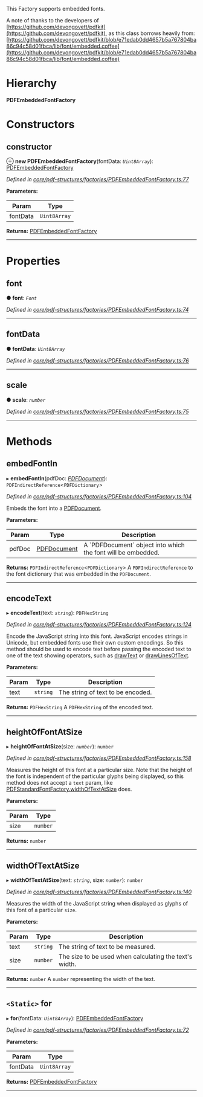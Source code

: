

This Factory supports embedded fonts.

A note of thanks to the developers of [https://github.com/devongovett/pdfkit](https://github.com/devongovett/pdfkit), as this class borrows heavily from: [https://github.com/devongovett/pdfkit/blob/e71edab0dd4657b5a767804ba86c94c58d01fbca/lib/font/embedded.coffee](https://github.com/devongovett/pdfkit/blob/e71edab0dd4657b5a767804ba86c94c58d01fbca/lib/font/embedded.coffee)

# Hierarchy

**PDFEmbeddedFontFactory**

# Constructors

<a id="constructor"></a>

##  constructor

⊕ **new PDFEmbeddedFontFactory**(fontData: *`Uint8Array`*): [PDFEmbeddedFontFactory](_core_pdf_structures_factories_pdfembeddedfontfactory_.pdfembeddedfontfactory.md)

*Defined in [core/pdf-structures/factories/PDFEmbeddedFontFactory.ts:77](https://github.com/Hopding/pdf-lib/blob/0d3a994/src/core/pdf-structures/factories/PDFEmbeddedFontFactory.ts#L77)*

**Parameters:**

| Param | Type |
| ------ | ------ |
| fontData | `Uint8Array` |

**Returns:** [PDFEmbeddedFontFactory](_core_pdf_structures_factories_pdfembeddedfontfactory_.pdfembeddedfontfactory.md)

___

# Properties

<a id="font"></a>

##  font

**● font**: *`Font`*

*Defined in [core/pdf-structures/factories/PDFEmbeddedFontFactory.ts:74](https://github.com/Hopding/pdf-lib/blob/0d3a994/src/core/pdf-structures/factories/PDFEmbeddedFontFactory.ts#L74)*

___
<a id="fontdata"></a>

##  fontData

**● fontData**: *`Uint8Array`*

*Defined in [core/pdf-structures/factories/PDFEmbeddedFontFactory.ts:76](https://github.com/Hopding/pdf-lib/blob/0d3a994/src/core/pdf-structures/factories/PDFEmbeddedFontFactory.ts#L76)*

___
<a id="scale"></a>

##  scale

**● scale**: *`number`*

*Defined in [core/pdf-structures/factories/PDFEmbeddedFontFactory.ts:75](https://github.com/Hopding/pdf-lib/blob/0d3a994/src/core/pdf-structures/factories/PDFEmbeddedFontFactory.ts#L75)*

___

# Methods

<a id="embedfontin"></a>

##  embedFontIn

▸ **embedFontIn**(pdfDoc: *[PDFDocument](_core_pdf_document_pdfdocument_.pdfdocument.md)*): `PDFIndirectReference`<`PDFDictionary`>

*Defined in [core/pdf-structures/factories/PDFEmbeddedFontFactory.ts:104](https://github.com/Hopding/pdf-lib/blob/0d3a994/src/core/pdf-structures/factories/PDFEmbeddedFontFactory.ts#L104)*

Embeds the font into a [PDFDocument](_core_pdf_document_pdfdocument_.pdfdocument.md).

**Parameters:**

| Param | Type | Description |
| ------ | ------ | ------ |
| pdfDoc | [PDFDocument](_core_pdf_document_pdfdocument_.pdfdocument.md) |  A \`PDFDocument\` object into which the font will be embedded. |

**Returns:** `PDFIndirectReference`<`PDFDictionary`>
A `PDFIndirectReference` to the font dictionary that was
         embedded in the `PDFDocument`.

___
<a id="encodetext"></a>

##  encodeText

▸ **encodeText**(text: *`string`*): `PDFHexString`

*Defined in [core/pdf-structures/factories/PDFEmbeddedFontFactory.ts:124](https://github.com/Hopding/pdf-lib/blob/0d3a994/src/core/pdf-structures/factories/PDFEmbeddedFontFactory.ts#L124)*

Encode the JavaScript string into this font. JavaScript encodes strings in Unicode, but embedded fonts use their own custom encodings. So this method should be used to encode text before passing the encoded text to one of the text showing operators, such as [drawText](../modules/_helpers_pdf_operators_composite_text_.md#drawtext) or [drawLinesOfText](../modules/_helpers_pdf_operators_composite_text_.md#drawlinesoftext).

**Parameters:**

| Param | Type | Description |
| ------ | ------ | ------ |
| text | `string` |  The string of text to be encoded. |

**Returns:** `PDFHexString`
A `PDFHexString` of the encoded text.

___
<a id="heightoffontatsize"></a>

##  heightOfFontAtSize

▸ **heightOfFontAtSize**(size: *`number`*): `number`

*Defined in [core/pdf-structures/factories/PDFEmbeddedFontFactory.ts:158](https://github.com/Hopding/pdf-lib/blob/0d3a994/src/core/pdf-structures/factories/PDFEmbeddedFontFactory.ts#L158)*

Measures the height of this font at a particular size. Note that the height of the font is independent of the particular glyphs being displayed, so this method does not accept a `text` param, like [PDFStandardFontFactory.widthOfTextAtSize](_core_pdf_structures_factories_pdfstandardfontfactory_.pdfstandardfontfactory.md#widthoftextatsize) does.

**Parameters:**

| Param | Type |
| ------ | ------ |
| size | `number` |

**Returns:** `number`

___
<a id="widthoftextatsize"></a>

##  widthOfTextAtSize

▸ **widthOfTextAtSize**(text: *`string`*, size: *`number`*): `number`

*Defined in [core/pdf-structures/factories/PDFEmbeddedFontFactory.ts:140](https://github.com/Hopding/pdf-lib/blob/0d3a994/src/core/pdf-structures/factories/PDFEmbeddedFontFactory.ts#L140)*

Measures the width of the JavaScript string when displayed as glyphs of this font of a particular `size`.

**Parameters:**

| Param | Type | Description |
| ------ | ------ | ------ |
| text | `string` |  The string of text to be measured. |
| size | `number` |  The size to be used when calculating the text's width. |

**Returns:** `number`
A `number` representing the width of the text.

___
<a id="for"></a>

## `<Static>` for

▸ **for**(fontData: *`Uint8Array`*): [PDFEmbeddedFontFactory](_core_pdf_structures_factories_pdfembeddedfontfactory_.pdfembeddedfontfactory.md)

*Defined in [core/pdf-structures/factories/PDFEmbeddedFontFactory.ts:72](https://github.com/Hopding/pdf-lib/blob/0d3a994/src/core/pdf-structures/factories/PDFEmbeddedFontFactory.ts#L72)*

**Parameters:**

| Param | Type |
| ------ | ------ |
| fontData | `Uint8Array` |

**Returns:** [PDFEmbeddedFontFactory](_core_pdf_structures_factories_pdfembeddedfontfactory_.pdfembeddedfontfactory.md)

___

